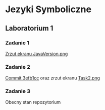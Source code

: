 # Jezyki Symboliczne

## Laboratorium 1

### Zadanie 1

[Zrzut ekranu JavaVersion.png](./JavaVersion.png)

### Zadanie 2

[Commit
3efb1cc](https://github.com/JakubKorytko/js-pk/tree/3efb1cc32a498bdb97c89a3a129ad0a40ef844a4)
oraz zrzut ekranu [Task2.png](./Task2.png)

### Zadanie 3

Obecny stan repozytorium